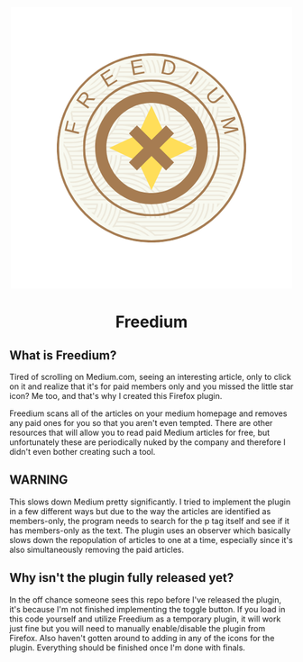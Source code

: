<p align="center">
    <img src="icons/freedium.png" />
</p>
<h1 align="center">
    Freedium
</h1>

## What is Freedium?
Tired of scrolling on Medium.com, seeing an interesting article, only to click on it and realize that it's for paid members only and you missed the little star icon? Me too, and that's why I created this Firefox plugin.

Freedium scans all of the articles on your medium homepage and removes any paid ones for you so that you aren't even tempted. There are other resources that will allow you to read paid Medium articles for free, but unfortunately these are periodically nuked by the company and therefore I didn't even bother creating such a tool.

## WARNING
This slows down Medium pretty significantly. I tried to implement the plugin in a few different ways but due to the way the articles are identified as members-only, the program needs to search for the p tag itself and see if it has members-only as the text. The plugin uses an observer which basically slows down the repopulation of articles to one at a time, especially since it's also simultaneously removing the paid articles.

## Why isn't the plugin fully released yet?
In the off chance someone sees this repo before I've released the plugin, it's because I'm not finished implementing the toggle button. If you load in this code yourself and utilize Freedium as a temporary plugin, it will work just fine but you will need to manually enable/disable the plugin from Firefox. Also haven't gotten around to adding in any of the icons for the plugin. Everything should be finished once I'm done with finals.
